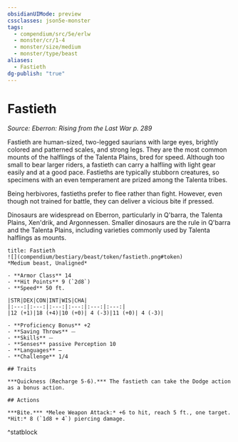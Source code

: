 ```yaml
---
obsidianUIMode: preview
cssclasses: json5e-monster
tags:
  - compendium/src/5e/erlw
  - monster/cr/1-4
  - monster/size/medium
  - monster/type/beast
aliases:
  - Fastieth
dg-publish: "true"
---
```

# Fastieth
*Source: Eberron: Rising from the Last War p. 289*  

Fastieth are human-sized, two-legged saurians with large eyes, brightly colored and patterned scales, and strong legs. They are the most common mounts of the halflings of the Talenta Plains, bred for speed. Although too small to bear larger riders, a fastieth can carry a halfling with light gear easily and at a good pace. Fastieths are typically stubborn creatures, so specimens with an even temperament are prized among the Talenta tribes.

Being herbivores, fastieths prefer to flee rather than fight. However, even though not trained for battle, they can deliver a vicious bite if pressed.

Dinosaurs are widespread on Eberron, particularly in Q'barra, the Talenta Plains, Xen'drik, and Argonnessen. Smaller dinosaurs are the rule in Q'barra and the Talenta Plains, including varieties commonly used by Talenta halflings as mounts.

```ad-statblock
title: Fastieth
![](compendium/bestiary/beast/token/fastieth.png#token)
*Medium beast, Unaligned*

- **Armor Class** 14 
- **Hit Points** 9 (`2d8`)
- **Speed** 50 ft.

|STR|DEX|CON|INT|WIS|CHA|
|:---:|:---:|:---:|:---:|:---:|:---:|
|12 (+1)|18 (+4)|10 (+0)| 4 (-3)|11 (+0)| 4 (-3)|

- **Proficiency Bonus** +2
- **Saving Throws** ⏤
- **Skills** ⏤
- **Senses** passive Perception 10
- **Languages** —
- **Challenge** 1/4

## Traits

***Quickness (Recharge 5-6).*** The fastieth can take the Dodge action as a bonus action.

## Actions

***Bite.*** *Melee Weapon Attack:* +6 to hit, reach 5 ft., one target. *Hit:* 8 (`1d8 + 4`) piercing damage.
```
^statblock